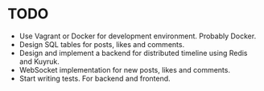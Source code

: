TODO
====

* Use Vagrant or Docker for development environment. Probably Docker.
* Design SQL tables for posts, likes and comments.
* Design and implement a backend for distributed 
  timeline using Redis and Kuyruk.
* WebSocket implementation for new posts, likes and comments.
* Start writing tests. For backend and frontend.
